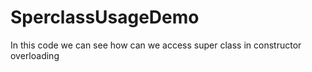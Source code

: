 # SperclassUsageDemo
In this code we can see how can we access super class in constructor overloading
